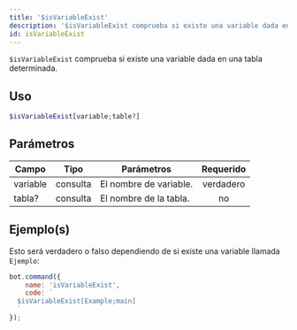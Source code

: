 ```yaml
---
title: '$isVariableExist'
description: '$isVariableExist comprueba si existe una variable dada en una tabla determinada.'
id: isVariableExist
---
```


`$isVariableExist` comprueba si existe una variable dada en una tabla determinada.

## Uso

```php
$isVariableExist[variable;table?]
```

## Parámetros

| Campo    | Tipo     | Parámetros             | Requerido |
| -------- | -------- | ---------------------- |:---------:|
| variable | consulta | El nombre de variable. | verdadero |
| tabla?   | consulta | El nombre de la tabla. |    no     |

## Ejemplo(s)

Esto será verdadero o falso dependiendo de si existe una variable llamada `Ejemplo`:

```javascript
bot.command({
    name: 'isVariableExist',
    code: `
  $isVariableExist[Example;main]
  `
});
```
